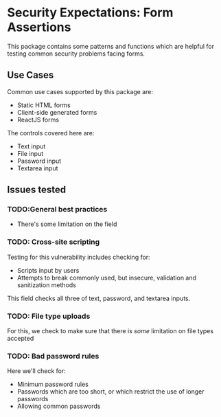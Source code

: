 # Security Expectations: Form Assertions

This package contains some patterns and functions which are helpful for testing common security problems facing forms.

## Use Cases

Common use cases supported by this package are:

- Static HTML forms
- Client-side generated forms
- ReactJS forms

The controls covered here are:

- Text input
- File input
- Password input
- Textarea input

## Issues tested

### TODO:General best practices

- There's some limitation on the field

### TODO: Cross-site scripting

Testing for this vulnerability includes checking for:

- Scripts input by users
- Attempts to break commonly used, but insecure, validation and sanitization methods

This field checks all three of text, password, and textarea inputs.

### TODO: File type uploads

For this, we check to make sure that there is _some_ limitation on file types accepted

### TODO: Bad password rules

Here we'll check for:

- Minimum password rules
- Passwords which are too short, or which restrict the use of longer passwords
- Allowing common passwords
